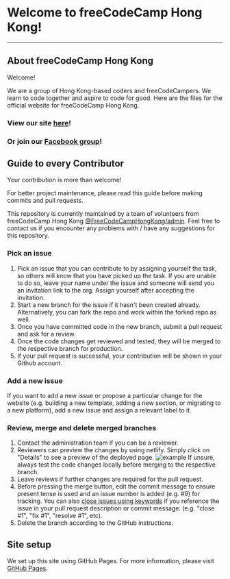 # Welcome to freeCodeCamp Hong Kong!
---
## About freeCodeCamp Hong Kong

Welcome! 

We are a group of Hong Kong-based coders and freeCodeCampers. We learn to code together and aspire to code for good.  Here are the files for the official website for freeCodeCamp Hong Kong.

### View our site [here](https://freecodecamphongkong.github.io/)!

### Or join our [Facebook group](https://zh-hk.facebook.com/groups/free.code.camp.hk/)!


## Guide to every Contributor
Your contribution is more than welcome!

For better project maintenance, please read this guide before making commits and pull requests. 

This repository is currently maintained by a team of volunteers from freeCodeCamp Hong Kong [@FreeCodeCampHongKong/admin](https://github.com/orgs/FreeCodeCampHongKong/teams/admin/members). Feel free to contact us if you encounter any problems with / have any suggestions for this repository.

### Pick an issue
1. Pick an issue that you can contribute to by assigning yourself the task, so others will know that you have picked up the task. If you are unable to do so, leave your name under the issue and someone will send you an invitation link to the org. Assign yourself after accepting the invitation.
2. Start a new branch for the issue if it hasn't been created already. Alternatively, you can fork the repo and work within the forked repo as well.
3. Once you have committed code in the new branch, submit a pull request and ask for a review.
4. Once the code changes get reviewed and tested, they will be merged to the respective branch for production.
5. If your pull request is successful, your contribution will be shown in your Github account.

### Add a new issue
If you want to add a new issue or propose a particular change for the website (e.g. building a new template, adding a new section, or migrating to a new platform), add a new issue and assign a relevant label to it.

### Review, merge and delete merged branches
1. Contact the administration team if you can be a reviewer.
2. Reviewers can preview the changes by using netlify. Simply click on "Details" to see a preview of the deployed page.
![example](https://user-images.githubusercontent.com/1437804/30513349-564e4bf2-9b34-11e7-92fa-29e13b36e1ea.png)
If unsure, always test the code changes locally before merging to the respective branch. 
3. Leave reviews if further changes are required for the pull request.
4. Before pressing the merge button, edit the commit message to ensure present tense is used and an issue number is added (e.g. #9) for tracking. You can also [close issues using keywords](https://help.github.com/articles/closing-issues-using-keywords/) if you reference the issue in your pull request description or commit message. (e.g. "close #1", "fix #1", "resolve #1", etc).
5. Delete the branch according to the GitHub instructions.


## Site setup

We set up this site using GitHub Pages. For more information, please visit [GitHub Pages](https://pages.github.com/).



